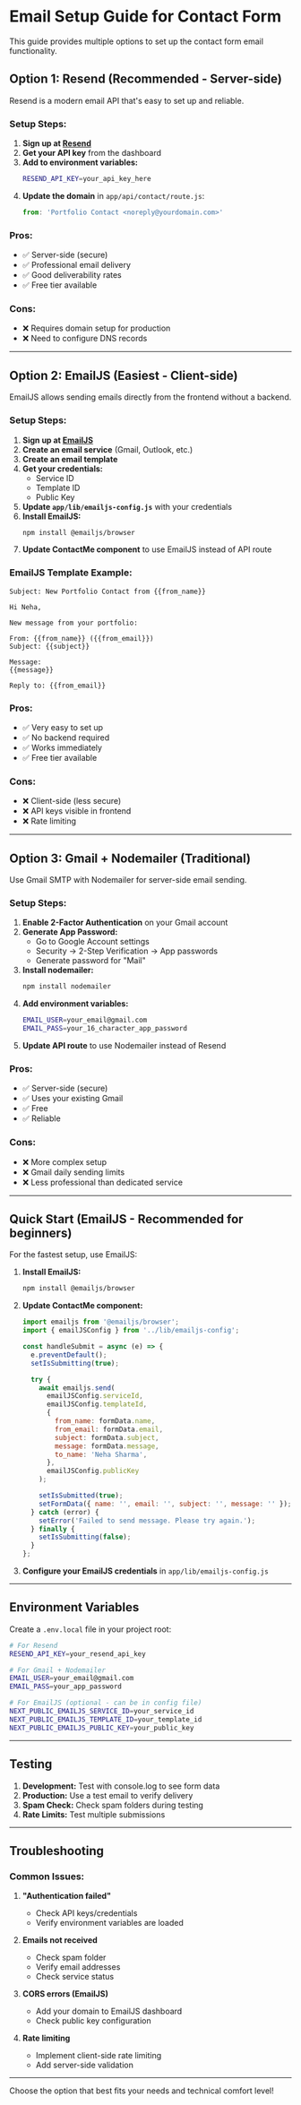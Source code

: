 # Email Setup Guide for Contact Form

This guide provides multiple options to set up the contact form email functionality.

## Option 1: Resend (Recommended - Server-side)

Resend is a modern email API that's easy to set up and reliable.

### Setup Steps:

1. **Sign up at [Resend](https://resend.com/)**
2. **Get your API key** from the dashboard
3. **Add to environment variables:**
   ```bash
   RESEND_API_KEY=your_api_key_here
   ```
4. **Update the domain** in `app/api/contact/route.js`:
   ```javascript
   from: 'Portfolio Contact <noreply@yourdomain.com>'
   ```

### Pros:
- ✅ Server-side (secure)
- ✅ Professional email delivery
- ✅ Good deliverability rates
- ✅ Free tier available

### Cons:
- ❌ Requires domain setup for production
- ❌ Need to configure DNS records

---

## Option 2: EmailJS (Easiest - Client-side)

EmailJS allows sending emails directly from the frontend without a backend.

### Setup Steps:

1. **Sign up at [EmailJS](https://www.emailjs.com/)**
2. **Create an email service** (Gmail, Outlook, etc.)
3. **Create an email template**
4. **Get your credentials:**
   - Service ID
   - Template ID  
   - Public Key
5. **Update `app/lib/emailjs-config.js`** with your credentials
6. **Install EmailJS:**
   ```bash
   npm install @emailjs/browser
   ```
7. **Update ContactMe component** to use EmailJS instead of API route

### EmailJS Template Example:
```
Subject: New Portfolio Contact from {{from_name}}

Hi Neha,

New message from your portfolio:

From: {{from_name}} ({{from_email}})
Subject: {{subject}}

Message:
{{message}}

Reply to: {{from_email}}
```

### Pros:
- ✅ Very easy to set up
- ✅ No backend required
- ✅ Works immediately
- ✅ Free tier available

### Cons:
- ❌ Client-side (less secure)
- ❌ API keys visible in frontend
- ❌ Rate limiting

---

## Option 3: Gmail + Nodemailer (Traditional)

Use Gmail SMTP with Nodemailer for server-side email sending.

### Setup Steps:

1. **Enable 2-Factor Authentication** on your Gmail account
2. **Generate App Password:**
   - Go to Google Account settings
   - Security → 2-Step Verification → App passwords
   - Generate password for "Mail"
3. **Install nodemailer:**
   ```bash
   npm install nodemailer
   ```
4. **Add environment variables:**
   ```bash
   EMAIL_USER=your_email@gmail.com
   EMAIL_PASS=your_16_character_app_password
   ```
5. **Update API route** to use Nodemailer instead of Resend

### Pros:
- ✅ Server-side (secure)
- ✅ Uses your existing Gmail
- ✅ Free
- ✅ Reliable

### Cons:
- ❌ More complex setup
- ❌ Gmail daily sending limits
- ❌ Less professional than dedicated service

---

## Quick Start (EmailJS - Recommended for beginners)

For the fastest setup, use EmailJS:

1. **Install EmailJS:**
   ```bash
   npm install @emailjs/browser
   ```

2. **Update ContactMe component:**
   ```javascript
   import emailjs from '@emailjs/browser';
   import { emailJSConfig } from '../lib/emailjs-config';

   const handleSubmit = async (e) => {
     e.preventDefault();
     setIsSubmitting(true);

     try {
       await emailjs.send(
         emailJSConfig.serviceId,
         emailJSConfig.templateId,
         {
           from_name: formData.name,
           from_email: formData.email,
           subject: formData.subject,
           message: formData.message,
           to_name: 'Neha Sharma',
         },
         emailJSConfig.publicKey
       );

       setIsSubmitted(true);
       setFormData({ name: '', email: '', subject: '', message: '' });
     } catch (error) {
       setError('Failed to send message. Please try again.');
     } finally {
       setIsSubmitting(false);
     }
   };
   ```

3. **Configure your EmailJS credentials** in `app/lib/emailjs-config.js`

---

## Environment Variables

Create a `.env.local` file in your project root:

```bash
# For Resend
RESEND_API_KEY=your_resend_api_key

# For Gmail + Nodemailer  
EMAIL_USER=your_email@gmail.com
EMAIL_PASS=your_app_password

# For EmailJS (optional - can be in config file)
NEXT_PUBLIC_EMAILJS_SERVICE_ID=your_service_id
NEXT_PUBLIC_EMAILJS_TEMPLATE_ID=your_template_id
NEXT_PUBLIC_EMAILJS_PUBLIC_KEY=your_public_key
```

---

## Testing

1. **Development:** Test with console.log to see form data
2. **Production:** Use a test email to verify delivery
3. **Spam Check:** Check spam folders during testing
4. **Rate Limits:** Test multiple submissions

---

## Troubleshooting

### Common Issues:

1. **"Authentication failed"**
   - Check API keys/credentials
   - Verify environment variables are loaded

2. **Emails not received**
   - Check spam folder
   - Verify email addresses
   - Check service status

3. **CORS errors (EmailJS)**
   - Add your domain to EmailJS dashboard
   - Check public key configuration

4. **Rate limiting**
   - Implement client-side rate limiting
   - Add server-side validation

---

Choose the option that best fits your needs and technical comfort level!